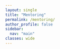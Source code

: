 ```yaml
---
layout: single
title: "Mentoring"
permalink: /mentoring/
author_profile: false
sidebar:
  nav: "main"
classes: wide
---
```

<style>
  p {text-align:justify;}
  b { color: #FF9900; }
  li { text-align:justify; }
</style>
